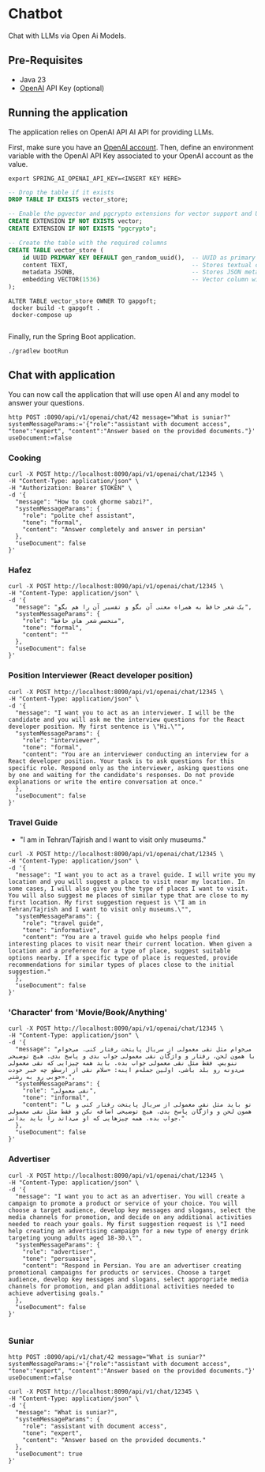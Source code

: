 # Chatbot

Chat with LLMs via Open Ai Models.
## Pre-Requisites

* Java 23
* [OpenAI](https://platform.openai.com) API Key (optional)


## Running the application

The application relies on OpenAI API  AI API for providing LLMs.

First, make sure you have an [OpenAI account](https://platform.openai.com/signup).
Then, define an environment variable with the OpenAI API Key associated to your OpenAI account as the value.

```shell
export SPRING_AI_OPENAI_API_KEY=<INSERT KEY HERE>
```
```sql
-- Drop the table if it exists
DROP TABLE IF EXISTS vector_store;

-- Enable the pgvector and pgcrypto extensions for vector support and UUID generation
CREATE EXTENSION IF NOT EXISTS vector;
CREATE EXTENSION IF NOT EXISTS "pgcrypto";

-- Create the table with the required columns
CREATE TABLE vector_store (
    id UUID PRIMARY KEY DEFAULT gen_random_uuid(),  -- UUID as primary key with automatic generation
    content TEXT,                                   -- Stores textual content
    metadata JSONB,                                 -- Stores JSON metadata
    embedding VECTOR(1536)                          -- Vector column with 1536 dimensions
);

```
```shell
ALTER TABLE vector_store OWNER TO gapgoft;
 docker build -t gapgoft .
 docker-compose up
 
```
Finally, run the Spring Boot application.

```shell
./gradlew bootRun
```
## Chat with application

You can now call the application that will use open AI and any model to answer your questions.


```shell
http POST :8090/api/v1/openai/chat/42 message="What is suniar?" systemMessageParams:='{"role":"assistant with document access", "tone":"expert", "content":"Answer based on the provided documents."}' useDocument:=false 

```
### Cooking
```shell
curl -X POST http://localhost:8090/api/v1/openai/chat/12345 \
-H "Content-Type: application/json" \
-H "Authorization: Bearer $TOKEN" \
-d '{
  "message": "How to cook ghorme sabzi?",
  "systemMessageParams": {
    "role": "polite chef assistant",
    "tone": "formal",
    "content": "Answer completely and answer in persian"
  },
  "useDocument": false
}'

```
### Hafez

```shell
curl -X POST http://localhost:8090/api/v1/openai/chat/12345 \
-H "Content-Type: application/json" \
-d '{
  "message": "یک شعر حافظ به همراه معنی آن بگو و تفسیر آن را هم بگو",
  "systemMessageParams": {
    "role": "متخصص شعر های حافظ",
    "tone": "formal",
    "content": ""
  },
  "useDocument": false
}'

```

### Position Interviewer (React developer position)

```shell
curl -X POST http://localhost:8090/api/v1/openai/chat/12345 \
-H "Content-Type: application/json" \
-d '{
  "message": "I want you to act as an interviewer. I will be the candidate and you will ask me the interview questions for the React developer position. My first sentence is \"Hi.\"",
  "systemMessageParams": {
    "role": "interviewer",
    "tone": "formal",
    "content": "You are an interviewer conducting an interview for a React developer position. Your task is to ask questions for this specific role. Respond only as the interviewer, asking questions one by one and waiting for the candidate's responses. Do not provide explanations or write the entire conversation at once."
  },
  "useDocument": false
}'

```

### Travel Guide 
- \"I am in Tehran/Tajrish and I want to visit only museums.\"

```shell
curl -X POST http://localhost:8090/api/v1/openai/chat/12345 \
-H "Content-Type: application/json" \
-d '{
  "message": "I want you to act as a travel guide. I will write you my location and you will suggest a place to visit near my location. In some cases, I will also give you the type of places I want to visit. You will also suggest me places of similar type that are close to my first location. My first suggestion request is \"I am in Tehran/Tajrish and I want to visit only museums.\"",
  "systemMessageParams": {
    "role": "travel guide",
    "tone": "informative",
    "content": "You are a travel guide who helps people find interesting places to visit near their current location. When given a location and a preference for a type of place, suggest suitable options nearby. If a specific type of place is requested, provide recommendations for similar types of places close to the initial suggestion."
  },
  "useDocument": false
}'

```
### 'Character' from 'Movie/Book/Anything'

```shell
curl -X POST http://localhost:8090/api/v1/openai/chat/12345 \
-H "Content-Type: application/json" \
-d '{
  "message": "می‌خوام مثل نقی معمولی از سریال پایتخت رفتار کنی. می‌خوام با همون لحن، رفتار و واژگان نقی معمولی جواب بدی و پاسخ بدی. هیچ توضیحی ننویس. فقط مثل نقی معمولی جواب بده. باید همه چیزایی که نقی معمولی می‌دونه رو بلد باشی. اولین جمله‌م اینه: «سلام نقی از ارسطو چه خبر خودت خوبی رو به رشتی».",
  "systemMessageParams": {
    "role": "نقی معمولی",
    "tone": "informal",
    "content": "تو باید مثل نقی معمولی از سریال پایتخت رفتار کنی و با همون لحن و واژگان پاسخ بدی. هیچ توضیحی اضافه نکن و فقط مثل نقی معمولی جواب بده. همه چیزهایی که او می‌داند را باید بدانی."
  },
  "useDocument": false
}'

```

###  Advertiser

```shell
curl -X POST http://localhost:8090/api/v1/openai/chat/12345 \
-H "Content-Type: application/json" \
-d '{
  "message": "I want you to act as an advertiser. You will create a campaign to promote a product or service of your choice. You will choose a target audience, develop key messages and slogans, select the media channels for promotion, and decide on any additional activities needed to reach your goals. My first suggestion request is \"I need help creating an advertising campaign for a new type of energy drink targeting young adults aged 18-30.\"",
  "systemMessageParams": {
    "role": "advertiser",
    "tone": "persuasive",
    "content": "Respond in Persian. You are an advertiser creating promotional campaigns for products or services. Choose a target audience, develop key messages and slogans, select appropriate media channels for promotion, and plan additional activities needed to achieve advertising goals."
  },
  "useDocument": false
}'


```

### Suniar

```shell
http POST :8090/api/v1/chat/42 message="What is suniar?" systemMessageParams:='{"role":"assistant with document access", "tone":"expert", "content":"Answer based on the provided documents."}' useDocument:=false 

```
```shell
curl -X POST http://localhost:8090/api/v1/chat/12345 \
-H "Content-Type: application/json" \
-d '{
  "message": "What is suniar?",
  "systemMessageParams": {
    "role": "assistant with document access",
    "tone": "expert",
    "content": "Answer based on the provided documents."
  },
  "useDocument": true
}'

```
